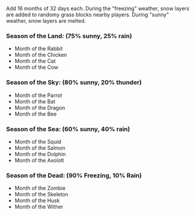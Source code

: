 Add 16 months of 32 days each. During the "freezing" weather, snow layers are added to randomy grass blocks nearby players. During "sunny" weather, snow layers are melted.

### Season of the Land: (75% sunny, 25% rain)
- Month of the Rabbit
- Month of the Chicken
- Month of the Cat
- Month of the Cow

### Season of the Sky: (80% sunny, 20% thunder)
- Month of the Parrot
- Month of the Bat
- Month of the Dragon
- Month of the Bee

### Season of the Sea: (60% sunny, 40% rain)
- Month of the Squid
- Month of the Salmon
- Month of the Dolphin
- Month of the Axolotl
	
### Season of the Dead: (90% Freezing, 10% Rain)
- Month of the Zombie
- Month of the Skeleton
- Month of the Husk
- Month of the Wither
